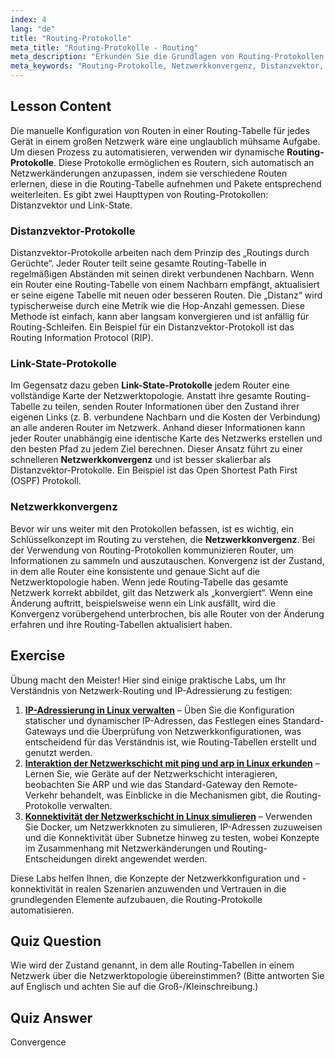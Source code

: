 ```yaml
---
index: 4
lang: "de"
title: "Routing-Protokolle"
meta_title: "Routing-Protokolle - Routing"
meta_description: "Erkunden Sie die Grundlagen von Routing-Protokollen im Linux-Netzwerk. Dieser Leitfaden behandelt Distanzvektor- und Link-State-Protokolle, Netzwerkkonvergenz und wie Router Routing-Tabellen erstellen und pflegen. Ein perfektes Tutorial für Anfänger."
meta_keywords: "Routing-Protokolle, Netzwerkkonvergenz, Distanzvektor, Link State, Linux-Netzwerk, Routing-Tabelle, Netzwerk-Tutorial, Anfänger-Leitfaden, Router-Kommunikation"
---
```


## Lesson Content

Die manuelle Konfiguration von Routen in einer Routing-Tabelle für jedes Gerät in einem großen Netzwerk wäre eine unglaublich mühsame Aufgabe. Um diesen Prozess zu automatisieren, verwenden wir dynamische **Routing-Protokolle**. Diese Protokolle ermöglichen es Routern, sich automatisch an Netzwerkänderungen anzupassen, indem sie verschiedene Routen erlernen, diese in die Routing-Tabelle aufnehmen und Pakete entsprechend weiterleiten. Es gibt zwei Haupttypen von Routing-Protokollen: Distanzvektor und Link-State.

### Distanzvektor-Protokolle

Distanzvektor-Protokolle arbeiten nach dem Prinzip des „Routings durch Gerüchte“. Jeder Router teilt seine gesamte Routing-Tabelle in regelmäßigen Abständen mit seinen direkt verbundenen Nachbarn. Wenn ein Router eine Routing-Tabelle von einem Nachbarn empfängt, aktualisiert er seine eigene Tabelle mit neuen oder besseren Routen. Die „Distanz“ wird typischerweise durch eine Metrik wie die Hop-Anzahl gemessen. Diese Methode ist einfach, kann aber langsam konvergieren und ist anfällig für Routing-Schleifen. Ein Beispiel für ein Distanzvektor-Protokoll ist das Routing Information Protocol (RIP).

### Link-State-Protokolle

Im Gegensatz dazu geben **Link-State-Protokolle** jedem Router eine vollständige Karte der Netzwerktopologie. Anstatt ihre gesamte Routing-Tabelle zu teilen, senden Router Informationen über den Zustand ihrer eigenen Links (z. B. verbundene Nachbarn und die Kosten der Verbindung) an alle anderen Router im Netzwerk. Anhand dieser Informationen kann jeder Router unabhängig eine identische Karte des Netzwerks erstellen und den besten Pfad zu jedem Ziel berechnen. Dieser Ansatz führt zu einer schnelleren **Netzwerkkonvergenz** und ist besser skalierbar als Distanzvektor-Protokolle. Ein Beispiel ist das Open Shortest Path First (OSPF) Protokoll.

### Netzwerkkonvergenz

Bevor wir uns weiter mit den Protokollen befassen, ist es wichtig, ein Schlüsselkonzept im Routing zu verstehen, die **Netzwerkkonvergenz**. Bei der Verwendung von Routing-Protokollen kommunizieren Router, um Informationen zu sammeln und auszutauschen. Konvergenz ist der Zustand, in dem alle Router eine konsistente und genaue Sicht auf die Netzwerktopologie haben. Wenn jede Routing-Tabelle das gesamte Netzwerk korrekt abbildet, gilt das Netzwerk als „konvergiert“. Wenn eine Änderung auftritt, beispielsweise wenn ein Link ausfällt, wird die Konvergenz vorübergehend unterbrochen, bis alle Router von der Änderung erfahren und ihre Routing-Tabellen aktualisiert haben.

## Exercise

Übung macht den Meister! Hier sind einige praktische Labs, um Ihr Verständnis von Netzwerk-Routing und IP-Adressierung zu festigen:

1. **[IP-Adressierung in Linux verwalten](https://labex.io/de/labs/comptia-manage-ip-addressing-in-linux-592736)** – Üben Sie die Konfiguration statischer und dynamischer IP-Adressen, das Festlegen eines Standard-Gateways und die Überprüfung von Netzwerkkonfigurationen, was entscheidend für das Verständnis ist, wie Routing-Tabellen erstellt und genutzt werden.
2. **[Interaktion der Netzwerkschicht mit ping und arp in Linux erkunden](https://labex.io/de/labs/comptia-explore-network-layer-interaction-with-ping-and-arp-in-linux-592746)** – Lernen Sie, wie Geräte auf der Netzwerkschicht interagieren, beobachten Sie ARP und wie das Standard-Gateway den Remote-Verkehr behandelt, was Einblicke in die Mechanismen gibt, die Routing-Protokolle verwalten.
3. **[Konnektivität der Netzwerkschicht in Linux simulieren](https://labex.io/de/labs/comptia-simulate-network-layer-connectivity-in-linux-592752)** – Verwenden Sie Docker, um Netzwerkknoten zu simulieren, IP-Adressen zuzuweisen und die Konnektivität über Subnetze hinweg zu testen, wobei Konzepte im Zusammenhang mit Netzwerkänderungen und Routing-Entscheidungen direkt angewendet werden.

Diese Labs helfen Ihnen, die Konzepte der Netzwerkkonfiguration und -konnektivität in realen Szenarien anzuwenden und Vertrauen in die grundlegenden Elemente aufzubauen, die Routing-Protokolle automatisieren.

## Quiz Question

Wie wird der Zustand genannt, in dem alle Routing-Tabellen in einem Netzwerk über die Netzwerktopologie übereinstimmen? (Bitte antworten Sie auf Englisch und achten Sie auf die Groß-/Kleinschreibung.)

## Quiz Answer

Convergence
